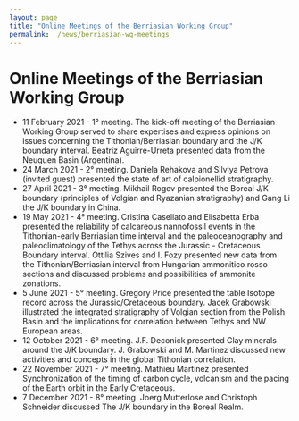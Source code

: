 ```yaml
---
layout: page
title: "Online Meetings of the Berriasian Working Group"
permalink:  /news/berriasian-wg-meetings
---
```

#  Online Meetings of the Berriasian Working Group

* 11 February 2021 - 1° meeting. The kick-off meeting of the Berriasian Working Group served to share expertises and express opinions on issues concerning the Tithonian/Berriasian boundary and the J/K boundary interval. Beatriz Aguirre-Urreta presented data from the Neuquen Basin (Argentina). 
* 24 March 2021 - 2° meeting. Daniela Rehakova and Silviya Petrova (invited guest) presented the state of art of calpionellid stratigraphy.
* 27 April 2021 - 3° meeting. Mikhail Rogov presented the Boreal J/K boundary (principles of Volgian and Ryazanian stratigraphy) and Gang Li the J/K boundary in China.
* 19 May 2021 - 4° meeting. Cristina Casellato and Elisabetta Erba presented the reliability of calcareous nannofossil events in the Tithonian-early Berriasian time interval and  the paleoceanography and paleoclimatology of the Tethys across the Jurassic - Cretaceous Boundary interval. Ottilia Szives and I. Fozy presented new data from the Tithonian/Berriasian interval from Hungarian ammonitico rosso sections and discussed problems and possibilities of ammonite zonations.
* 5 June 2021 - 5° meeting. Gregory Price presented  the table Isotope record  across the Jurassic/Cretaceous boundary. Jacek Grabowski illustrated the integrated stratigraphy of Volgian section from the Polish Basin and the implications for correlation between Tethys and NW European areas.
* 12 October 2021 - 6° meeting. J.F. Deconick presented Clay minerals around the J/K boundary. J. Grabowski and M. Martinez discussed new activities and concepts in the global Tithonian correlation.
* 22 November 2021 - 7° meeting. Mathieu Martinez presented Synchronization of the timing of carbon cycle, volcanism and the pacing of the Earth orbit in the Early Cretaceous.
* 7 December 2021 - 8° meeting. Joerg Mutterlose and Christoph Schneider discussed The J/K boundary in the Boreal Realm.
